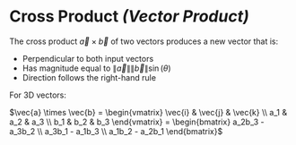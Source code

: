 # Cross Product _(Vector Product)_

The cross product $\vec{a} \times \vec{b}$ of two vectors produces a new vector that is:
- Perpendicular to both input vectors
- Has magnitude equal to $\|\vec{a}\|\|\vec{b}\|\sin(\theta)$
- Direction follows the right-hand rule

For 3D vectors:

$\vec{a} \times \vec{b} = \begin{vmatrix}
\vec{i} & \vec{j} & \vec{k} \\
a_1 & a_2 & a_3 \\
b_1 & b_2 & b_3
\end{vmatrix} = \begin{bmatrix}
a_2b_3 - a_3b_2 \\
a_3b_1 - a_1b_3 \\
a_1b_2 - a_2b_1
\end{bmatrix}$